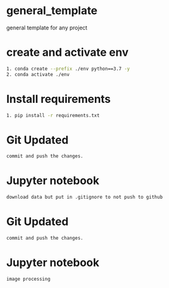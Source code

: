 # general_template
general template for any project

# create and activate env
```bash
1. conda create --prefix ./env python==3.7 -y
2. conda activate ./env
```
# Install requirements
```bash
1. pip install -r requirements.txt
```

# Git Updated
```bash
commit and push the changes.
```

# Jupyter notebook
```bash
download data but put in .gitignore to not push to github
```

# Git Updated
```bash
commit and push the changes.
```

# Jupyter notebook
```bash
image processing
```